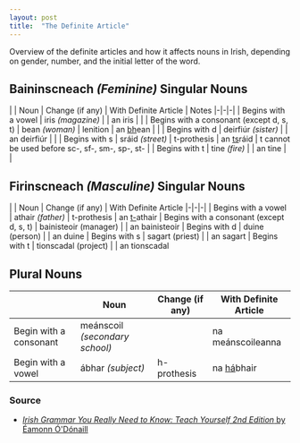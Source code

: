 ```yaml
---
layout: post
title:  "The Definite Article"
---
```


Overview of the definite articles and how it affects nouns in Irish, depending on gender, number, and the initial letter of the word.

## Baininscneach *(Feminine)* Singular Nouns

| | Noun | Change (if any) | With Definite Article | Notes
|-|-|-|
| Begins with a vowel | iris *(magazine)* | | an iris |  |
| Begins with a consonant (except d, s, t) | bean *(woman)* | lenition | an <u>bh</u>ean |  |
| Begins with d | deirfiúr *(sister)* | | an deirfiúr |  |
| Begins with s | sráid *(street)* | t-prothesis | an <u>ts</u>ráid | t cannot be used before sc-, sf-, sm-, sp-, st- |
| Begins with t | tine *(fire)* | | an tine |  |

## Firinscneach *(Masculine)* Singular Nouns

| | Noun | Change (if any) | With Definite Article 
|-|-|-|
| Begins with a vowel | athair *(father)* | t-prothesis | an <u>t-</u>athair
| Begins with a consonant (except d, s, t) | bainisteoir (manager) | | an bainisteoir
| Begins with d | duine (person) | | an duine
| Begins with s | sagart (priest) | | an sagart
| Begins with t | tionscadal (project) | | an tionscadal

## Plural Nouns

| | Noun | Change (if any) | With Definite Article |
|-|-|-|-|
| Begin with a consonant | meánscoil *(secondary school)* | | na meánscoileanna |
| Begin with a vowel | ábhar *(subject)* | h-prothesis | na <u>há</u>bhair |

### Source

- [*Irish Grammar You Really Need to Know: Teach Yourself 2nd Edition*
by Éamonn Ó'Dónaill](https://www.amazon.com/Irish-Grammar-Really-Need-Know-ebook/dp/B00GU2MPVE)